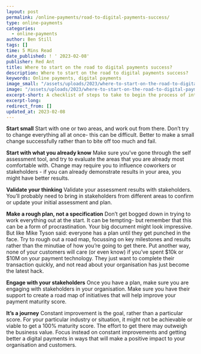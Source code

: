 ```yaml
---
layout: post
permalink: /online-payments/road-to-digital-payments-success/
type: online-payments
categories: 
  - online-payments
author: Ben Still
tags: []
time: 5 Mins Read
date_published: ! ' 2023-02-08'
publisher: Red Ant
title: Where to start on the road to digital payments success?
description: Where to start on the road to digital payments success?
keywords: Online payments, digital payments
image_small: "/assets/uploads/2023/where-to-start-on-the-road-to-digital-payments-success-min.png"
image: "/assets/uploads/2023/where-to-start-on-the-road-to-digital-payments-success-min.png"
excerpt-short: A checklist of steps to take to begin the process of integrating online payments into your business. Start small and soon, and make sure you validate your plan with key stakeholders.
excerpt-long:
redirect_from: []
updated_at: 2023-02-08
---
```


**Start small**
Start with one or two areas, and work out from there. Don’t try to change everything all at once- this can be difficult. Better to make a small change successfully rather than to bite off too much and fail.

**Start with what you already know**
Make sure you’ve gone through the self assessment tool, and try to evaluate the areas that you are already most comfortable with. Change may require you to influence coworkers or stakeholders - if you can already demonstrate results in your area, you might have better results.

**Validate your thinking**
Validate your assessment results with stakeholders. You’ll probably need to bring in stakeholders from different areas to confirm or update your initial assessment and plan.

**Make a rough plan, not a specification**
Don’t get bogged down in trying to work everything out at the start. It can be tempting- but remember that this can be a form of procrastination. Your big document might look impressive. But like Mike Tyson said: everyone has a plan until they get punched in the face. 
Try to rough out a road map, focussing on key milestones and results rather than the minutiae of how you’re going to get there.
Put another way, none of your customers will care (or even know) if you’ve spent $10k or $10M on your payment technology. They just want to complete their transaction quickly, and not read about your organisation has just become the latest hack.

**Engage with your stakeholders**
Once you have a plan, make sure you are engaging with stakeholders in your organisation. Make sure you have their support to create a road map of initiatives that will help improve your payment maturity score.

**It’s a journey**
Constant improvement is the goal, rather than a particular score. For your particular industry or situation, it might not be achievable or viable to get a 100% maturity score. The effort to get there may outweigh the business value. Focus instead on constant improvements and getting better a digital payments in ways that will make a positive impact to your organisation and customers.
